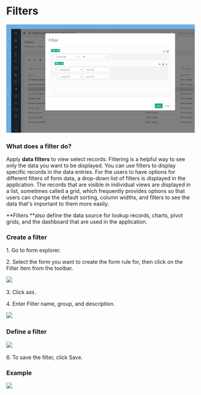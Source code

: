 # Filters

![](../.gitbook/assets/Filters.png)

### What does a filter do?

Apply **data filters** to view select records. Filtering is a helpful way to see only the data you want to be displayed. You can use filters to display specific records in the data entries. For the users to have options for different filters of form data, a drop-down list of filters is displayed in the application. The records that are visible in individual views are displayed in a list, sometimes called a grid, which frequently provides options so that users can change the default sorting, column widths, and filters to see the data that's important to them more easily.&#x20;

**Filters **also define the data source for lookup records, charts, pivot grids, and the dashboard that are used in the application.

### Create a filter

1\. Go to form explorer.

2\. Select the form you want to create the form rule for, then click on the Filter item from the toolbar.

![](https://captisa.com/wp-content/uploads/2018/11/newFilter.png)

3\. Click `Add.`

4\. Enter Filter name, group, and description.&#x20;

![](https://captisa.com/wp-content/uploads/2018/11/newFilterForm.png)

### Define a filter

![](https://captisa.com/wp-content/uploads/2018/11/filterDefine.png)

6\. To save the filter, click Save.

###

### Example

![](https://captisa.com/wp-content/uploads/2018/11/filterData-1024x635.png)

